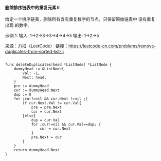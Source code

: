 #### 删除排序链表中的重复元素 II
给定一个排序链表，删除所有含有重复数字的节点，只保留原始链表中 没有重复出现 的数字。

示例 1:
输入: 1->2->3->3->4->4->5
输出: 1->2->5

来源：力扣（LeetCode）
链接：https://leetcode-cn.com/problems/remove-duplicates-from-sorted-list-ii

```

func deleteDuplicates(head *ListNode) *ListNode {
	dummyHead := &ListNode{
		Val: -1,
		Next: head,
	}
	pre := dummyHead
	cur := dummyHead.Next
	dup := 0
	for ;cur!=nil && cur.Next !=nil ;{
		if cur.Next.Val != cur.Val{
			pre = pre.Next
			cur = cur.Next
		}else{
			dup = cur.Val
			for ;cur!=nil && cur.Val==dup; {
				cur = cur.Next
			}
			pre.Next = cur
		}
	}
	return dummyHead.Next
}

```
